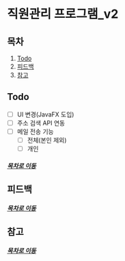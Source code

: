 직원관리 프로그램_v2
=====
## 목차
1. [Todo](#Todo)
2. [피드백](#피드백)
3. [참고](#참고)

## Todo
- [ ] UI 변경(JavaFX 도입)
- [ ] 주소 검색 API 연동
- [ ] 메일 전송 기능
	- [ ] 전체(본인 제외)
	- [ ] 개인

##### [목차로 이동](#목차)

## 피드백


##### [목차로 이동](#목차)

## 참고


##### [목차로 이동](#목차)